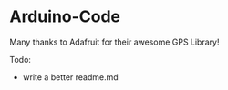 Arduino-Code
============


Many thanks to Adafruit for their awesome GPS Library!


Todo:

- write a better readme.md
